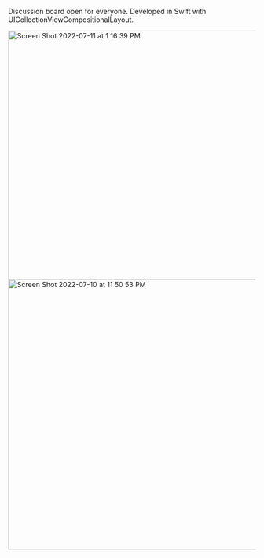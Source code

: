Discussion board open for everyone. Developed in Swift with UICollectionViewCompositionalLayout.

<img width="507" alt="Screen Shot 2022-07-11 at 1 16 39 PM" src="https://user-images.githubusercontent.com/91169219/178320984-87a940ec-3342-4cb3-9a42-7c0ffb874959.png">

<img width="551" alt="Screen Shot 2022-07-10 at 11 50 53 PM" src="https://user-images.githubusercontent.com/91169219/178185187-0d063173-d70f-4bec-a90a-5a6842a1ae49.png">
